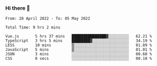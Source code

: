 ### Hi there 👋

<!--
**siaikin/siaikin** is a ✨ _special_ ✨ repository because its `README.md` (this file) appears on your GitHub profile.

Here are some ideas to get you started:

- 🔭 I’m currently working on ...
- 🌱 I’m currently learning ...
- 👯 I’m looking to collaborate on ...
- 🤔 I’m looking for help with ...
- 💬 Ask me about ...
- 📫 How to reach me: ...
- 😄 Pronouns: ...
- ⚡ Fun fact: ...
-->

<!--START_SECTION:waka-->

```text
From: 28 April 2022 - To: 05 May 2022

Total Time: 9 hrs 2 mins

Vue.js       5 hrs 37 mins   ███████████████▓░░░░░░░░░   62.21 %
TypeScript   3 hrs 5 mins    ████████▓░░░░░░░░░░░░░░░░   34.19 %
LESS         10 mins         ▒░░░░░░░░░░░░░░░░░░░░░░░░   01.89 %
JavaScript   5 mins          ▒░░░░░░░░░░░░░░░░░░░░░░░░   01.01 %
JSON         3 mins          ░░░░░░░░░░░░░░░░░░░░░░░░░   00.60 %
CSS          0 secs          ░░░░░░░░░░░░░░░░░░░░░░░░░   00.10 %
```

<!--END_SECTION:waka-->
